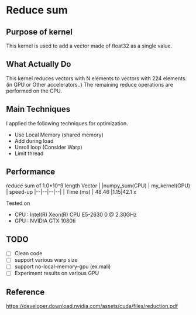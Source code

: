 # Reduce sum

## Purpose of kernel
This kernel is used to add a vector made of float32 as a single value.

## What Actually Do
This kernel reduces vectors with N elements to vectors with 224 elements. (in GPU or Other accelerators..)
The remaining reduce operations are performed on the CPU.

## Main Techniques
I applied the following techniques for optimization.
 - Use Local Memory (shared memory)
 - Add during load
 - Unroll loop (Consider Warp)
 - Limit thread

## Performance
reduce sum of 1.0*10^9 length Vector
|  |numpy_sum(CPU)  | my_kernel(GPU) | speed-up 
|--|--|--|--|
| Time (ms) | 48.46 |1.15|42.1 x


Tested on

 - CPU : Intel(R) Xeon(R) CPU E5-2630 0 @ 2.30GHz
 - GPU : NVIDIA GTX 1080ti

## TODO

 - [ ] Clean code
 - [ ] support various warp size
 - [ ] support no-local-memory-gpu (ex.mali)
 - [ ] Experiment results on various GPU

## Reference
https://developer.download.nvidia.com/assets/cuda/files/reduction.pdf

